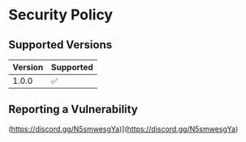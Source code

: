 # Security Policy

## Supported Versions



| Version | Supported          |
| ------- | ------------------ |
| 1.0.0   | :white_check_mark: |


## Reporting a Vulnerability


(https://discord.gg/N5smwesgYa)](https://discord.gg/N5smwesgYa)
